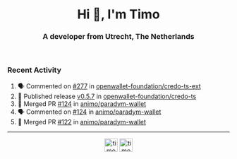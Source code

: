 <h1 align="center">Hi 👋, I'm Timo</h1>
<h3 align="center">A developer from Utrecht, The Netherlands</h3>
<br/>
<!-- https://github.com/rahuldkjain/github-profile-readme-generator --!>

<!--  <p align="left"><img src="https://github-readme-stats.vercel.app/api?username=timoglastra&show_icons=true&count_private=true&" alt="timoglastra" /></p> --!>

<!--
Github language stats
<p align="left"><img src="https://github-readme-stats.vercel.app/api/top-langs/?username=timoglastra&layout=compact" alt="timoglastra" /><p>
-->

<!-- Codestats language stats -->
<!-- <p align="left"><img src="https://codestats-readme.vercel.app/api/top-langs/?username=timoglastra&layout=compact&language_count=12" alt="timoglastra" /><p>    --!>
  
<h3>Recent Activity</h3>

<!--START_SECTION:activity-->
1. 🗣 Commented on [#277](https://github.com/openwallet-foundation/credo-ts-ext/pull/277#issuecomment-2231612089) in [openwallet-foundation/credo-ts-ext](https://github.com/openwallet-foundation/credo-ts-ext)
2. 🚀 Published release [v0.5.7](https://github.com/openwallet-foundation/credo-ts/releases/tag/v0.5.7) in [openwallet-foundation/credo-ts](https://github.com/openwallet-foundation/credo-ts)
3. 🎉 Merged PR [#124](https://github.com/animo/paradym-wallet/pull/124) in [animo/paradym-wallet](https://github.com/animo/paradym-wallet)
4. 🗣 Commented on [#124](https://github.com/animo/paradym-wallet/pull/124#issuecomment-2228806313) in [animo/paradym-wallet](https://github.com/animo/paradym-wallet)
5. 🎉 Merged PR [#122](https://github.com/animo/paradym-wallet/pull/122) in [animo/paradym-wallet](https://github.com/animo/paradym-wallet)
<!--END_SECTION:activity-->

---

<p align="center">
<a href="https://twitter.com/timoglastra" target="blank"><img align="center" src="https://cdn.jsdelivr.net/npm/simple-icons@3.0.1/icons/twitter.svg" alt="timoglastra" height="30" width="30" /></a>
<a href="https://linkedin.com/in/timoglastra" target="blank"><img align="center" src="https://cdn.jsdelivr.net/npm/simple-icons@3.0.1/icons/linkedin.svg" alt="timoglastra" height="30" width="30" /></a>
</p>



